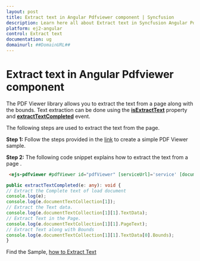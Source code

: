 ```yaml
---
layout: post
title: Extract text in Angular Pdfviewer component | Syncfusion
description: Learn here all about Extract text in Syncfusion Angular Pdfviewer component of Syncfusion Essential JS 2 and more.
platform: ej2-angular
control: Extract text 
documentation: ug
domainurl: ##DomainURL##
---
```


# Extract text in Angular Pdfviewer component

The PDF Viewer library allows you to extract the text from a page along with the bounds. Text extraction can be done using the [**isExtractText**](https://ej2.syncfusion.com/angular/documentation/api/pdfviewer#isextracttext) property and [**extractTextCompleted**](https://ej2.syncfusion.com/angular/documentation/api/pdfviewer#extracttextcompleted) event.

The following steps are used to extract the text from the page.

**Step 1:** Follow the steps provided in the [link](https://ej2.syncfusion.com/angular/documentation/pdfviewer/getting-started/) to create a simple PDF Viewer sample.

**Step 2:** The following code snippet explains how to extract the text from a page .

```html
 <ejs-pdfviewer #pdfViewer id="pdfViewer" [serviceUrl]='service' [documentPath]='document' (extractTextCompleted)='extractTextCompleted($event)' [isExtractText] = true style="height:640px;display:block"></ejs-pdfviewer>
```

```typescript
public extractTextCompleted(e: any): void {
// Extract the Complete text of load document
console.log(e);
console.log(e.documentTextCollection[1]);
// Extract the Text data.
console.log(e.documentTextCollection[1][1].TextData);
// Extract Text in the Page.
console.log(e.documentTextCollection[1][1].PageText);
// Extract Text along with Bounds
console.log(e.documentTextCollection[1][1].TextData[0].Bounds);
}
```

Find the Sample, [how to Extract Text](https://stackblitz.com/edit/angular-uvgdd7?devtoolsheight=33&file=app.component.html)
